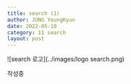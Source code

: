 ```yaml
---
title: search (1)
author: JUNG YoungKyun
date: 2022-05-10
category: 11 search
layout: post
---
```


![search 로고](../images/logo search.png)

작성중